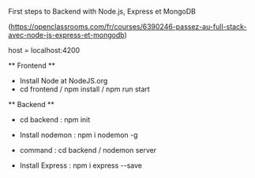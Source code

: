 First steps to Backend with Node.js, Express et MongoDB

(https://openclassrooms.com/fr/courses/6390246-passez-au-full-stack-avec-node-js-express-et-mongodb)

host = localhost:4200

** Frontend **
- Install Node at NodeJS.org
- cd frontend / npm install / npm run start

** Backend **
- cd backend : npm init
- Install nodemon : npm i nodemon -g
- command : cd backend / nodemon server

- Install Express : npm i express --save


